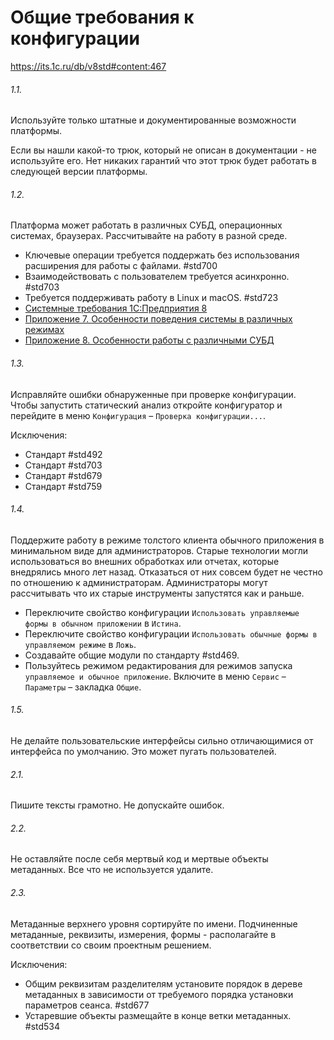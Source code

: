 # Общие требования к конфигурации

https://its.1c.ru/db/v8std#content:467

###### 1.1. 

Используйте только штатные и документированные возможности платформы.

Если вы нашли какой-то трюк, который не описан в документации - не используйте его. Нет никаких гарантий что этот трюк будет работать в следующей версии платформы.

###### 1.2.

Платформа может работать в различных СУБД, операционных системах, браузерах.
Рассчитывайте на работу в разной среде.

- Ключевые операции требуется поддержать без использования расширения для работы с файлами. #std700
- Взаимодействовать с пользователем требуется асинхронно. #std703
- Требуется поддерживать работу в Linux и macOS. #std723
- [Системные требования 1С:Предприятия 8](https://v8.1c.ru/tekhnologii/sistemnye-trebovaniya-1s-predpriyatiya-8/)
- [Приложение 7. Особенности поведения системы в различных режимах](https://its.1c.ru/db/v83doc/bookmark/dev/TI000001285)
- [Приложение 8. Особенности работы с различными СУБД](https://its.1c.ru/db/v83doc/bookmark/dev/TI000001285)

###### 1.3.

Исправляйте ошибки обнаруженные при проверке конфигурации.
Чтобы запустить статический анализ откройте конфигуратор и перейдите в меню  `Конфигурация` – `Проверка конфигурации...`.

Исключения:

- Стандарт #std492
- Стандарт #std703
- Стандарт #std679
- Стандарт #std759

###### 1.4.

Поддержите работу в режиме толстого клиента обычного приложения в минимальном виде для администраторов.
Старые технологии могли использоваться во внешних обработках или отчетах, которые внедрялись много лет назад. Отказаться от них совсем будет не честно по отношению к администраторам. Администраторы могут рассчитывать что их старые инструменты запустятся как и раньше.

- Переключите свойство конфигурации `Использовать управляемые формы в обычном приложении` в `Истина`.
- Переключите свойство конфигурации `Использовать обычные формы в управляемом режиме` в `Ложь`.
- Создавайте общие модули по стандарту #std469.
- Пользуйтесь режимом редактирования для режимов запуска `управляемое и обычное приложение`. Включите в меню `Сервис` – `Параметры` – закладка `Общие`.

###### 1.5.

Не делайте пользовательские интерфейсы сильно отличающимися от интерфейса по умолчанию. Это может пугать пользователей.

###### 2.1.

Пишите тексты грамотно. Не допускайте ошибок.

###### 2.2.

Не оставляйте после себя мертвый код и мертвые объекты метаданных. Все что не используется удалите.

###### 2.3.

Метаданные верхнего уровня сортируйте по имени. Подчиненные метаданные, реквизиты, измерения, формы - располагайте в соответствии со своим проектным решением.

Исключения:

- Общим реквизитам разделителям установите порядок в дереве метаданных в зависимости от требуемого порядка установки параметров сеанса. #std677
- Устаревшие объекты размещайте в конце ветки метаданных. #std534

